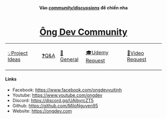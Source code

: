 <div align="center">
  <b
    >Vào
    <a href="https://github.com/OngDev/community/discussions"
      ><i>community/discussions</i></a
    >
    để chiến nha</b
  >

<img
    src="https://raw.githubusercontent.com/thuanpham2311/img/master/ongDevCharacters/4.png"
    alt=""
  />

# [Ông Dev Community](https://github.com/OngDev/community/discussions)

  <b>
    <table>
      <tr>
        <td>
          <a
            href="https://github.com/OngDev/community/discussions/categories/project-ideas"
            ><p>💡Project Ideas</p></a
          >
        </td>
        <td>
          <a
            href="https://github.com/OngDev/community/discussions/categories/q-a"
            ><p>❓Q&A</p></a
          >
        </td>
        <td>
          <a
            href="https://github.com/OngDev/community/discussions/categories/general"
            ><p>💬General</p></a
          >
        </td>
        <td>
          <a
            href="https://github.com/OngDev/community/discussions/categories/udemy-request"
            ><p>🎓Udemy Request</p></a
          >
        </td>
        <td>
          <a
            href="https://github.com/OngDev/community/discussions/categories/video-request"
            ><p>🎥Video Request</p></a
          >
        </td>
      </tr>
    </table>
  </b>
</div>

#### Links

- Facebook: https://www.facebook.com/ongdevvuitinh
- Youtube: https://www.youtube.com/ongdev
- Discord: https://discord.gg/UAjbyrcZT5
- Github: https://github.com/MiloNguyen95
- Website: https://ongdev.com
